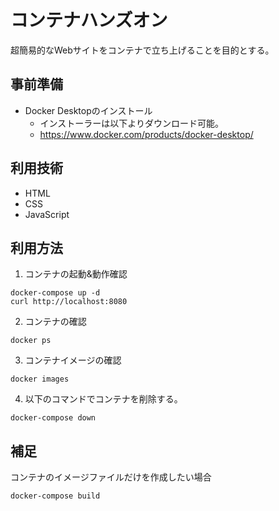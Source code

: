 # コンテナハンズオン
超簡易的なWebサイトをコンテナで立ち上げることを目的とする。

## 事前準備
- Docker Desktopのインストール
    - インストーラーは以下よりダウンロード可能。
    - https://www.docker.com/products/docker-desktop/


## 利用技術
- HTML
- CSS
- JavaScript

## 利用方法
1. コンテナの起動&動作確認
``` 
docker-compose up -d
curl http://localhost:8080
```

2. コンテナの確認
```
docker ps
```

3. コンテナイメージの確認
```
docker images
```

4. 以下のコマンドでコンテナを削除する。
```
docker-compose down
```

## 補足
コンテナのイメージファイルだけを作成したい場合
```
docker-compose build
```